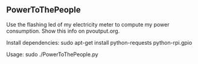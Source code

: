 PowerToThePeople
----------------

Use the flashing led of my electricity meter to compute my power consumption. Show this info on pvoutput.org.

Install dependencies: sudo apt-get install python-requests python-rpi.gpio

Usage: sudo ./PowerToThePeople.py
